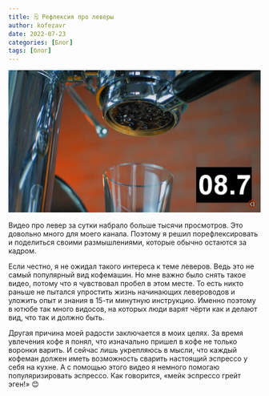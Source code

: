 ```yaml
---
title: 🗒 Рефлексия про леверы 
author: kofezavr
date: 2022-07-23
categories: [Блог]
tags: [блог]
--- 
```


![Рефлексия про леверы](/assets/img/posts/22/07/video-pro-lever.jpg)

Видео про левер за сутки набрало больше тысячи просмотров. Это довольно много для моего канала. Поэтому я решил порефлексировать и поделиться своими размышлениями, которые обычно остаются за кадром. 
<!--more-->
Если честно, я не ожидал такого интереса к теме леверов. Ведь это не самый популярный вид кофемашин. Но мне важно было снять такое видео, потому что я чувствовал пробел в этом месте. То есть никто раньше не пытался упростить жизнь начинающих левероводов и уложить опыт и знания в 15-ти минутную инструкцию. Именно поэтому в ютюбе так много видосов, на которых люди варят чёрти как и делают вид, что так и должно быть. 

Другая причина моей радости заключается в моих целях. За время увлечения кофе я понял, что изначально пришел в кофе не только воронки варить. И сейчас лишь укрепляюсь в мысли, что каждый кофеман должен иметь возможность сварить настоящий эспрессо у себя на кухне. А с помощью этого видео я немного помогаю популяризировать эспрессо. Как говорится, «мейк эспрессо грейт эген!» 😊